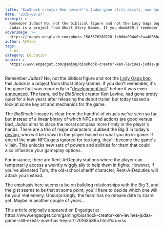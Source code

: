 ```yaml
---
title: 'BioShock creator Ken Levine''s Judas game still exists, now has key art'
date: '2025-08-27'
excerpt: >-
  Remember Judas? No, not the biblical figure and not the Lady Gaga bop, this
  Judas is a project from Ghost Story Games. If you don&#39;t remember, it&#...
coverImage: >-
  https://images.unsplash.com/photo-1503676260728-1c00da094a0b?w=400&h=200&fit=crop&auto=format
author: AIVibe
tags:
  - Ai
category: Education
source: >-
  https://www.engadget.com/gaming/bioshock-creator-ken-levines-judas-game-still-exists-now-has-key-art-201635885.html?src=rss
---
```

<p>Remember <em>Judas</em>? No, not the biblical figure and not the <a data-i13n="elm:context_link;elmt:doNotAffiliate;cpos:1;pos:1" class="no-affiliate-link" href="https://www.youtube.com/watch?v=wagn8Wrmzuc">Lady Gaga bop</a>, this <em>Judas</em> is a project from Ghost Story Games. If you don&#39;t remember, it&#39;s the game that was reportedly in &quot;<a data-i13n="elm:context_link;elmt:doNotAffiliate;cpos:2;pos:1" class="no-affiliate-link" href="https://www.bloomberg.com/news/articles/2022-01-03/bioshock-creator-s-next-game-and-its-narrative-legos-in-turmoil"><ins>development hell</ins></a>&quot; before it was even <a data-i13n="elm:context_link;elmt:doNotAffiliate;cpos:3;pos:1" class="no-affiliate-link" href="https://www.engadget.com/ken-levine-judas-trailer-the-game-awards-ghost-story-games-015100018.html"><ins>announced</ins></a>. The team, led by <em>BioShock</em> creator Ken Levine, had gone pretty quiet for a few years after releasing the debut trailer, but today teased a look at some key art and mechanics for the game.</p>
<p>The <em>BioShock</em> lineage is clear from the handful of visuals we&#39;ve seen so far, but instead of a linear binary of which NPCs and actions are good versus bad, <em>Judas</em> aims to place the moral compass more firmly in the player&#39;s hands. There are a trio of major characters, dubbed the Big 3 in today&#39;s <a data-i13n="elm:context_link;elmt:doNotAffiliate;cpos:4;pos:1" class="no-affiliate-link" href="https://blog.playstation.com/2025/08/27/judas-ken-levine-details-how-player-actions-determine-who-becomes-the-villain/"><ins>devlog</ins></a>, who will be drawn to the player based on what you do in-game. If one of the main NPCs gets ignored for too long, they&#39;ll become the game&#39;s villain. This unlocks new sets of powers and abilities for them that could also influence your gameplay options.</p>
<span id="end-legacy-contents"></span><p>For instance, there are Rent-A-Deputy stations where the player can temporarily access a weirdly wiggly ally to help them in fights. However, if you&#39;ve alienated Tom, the old-school sheriff character, Rent-A-Deputies will attack you instead.</p>
<p>The emphasis here seems to be on building relationships with the Big 3, and the gist seems to be that at some point, you&#39;ll have to decide which one will be your real enemy. Unsurprisingly, the team has no release date to share yet. Maybe in another couple of years…</p>This article originally appeared on Engadget at https://www.engadget.com/gaming/bioshock-creator-ken-levines-judas-game-still-exists-now-has-key-art-201635885.html?src=rss
